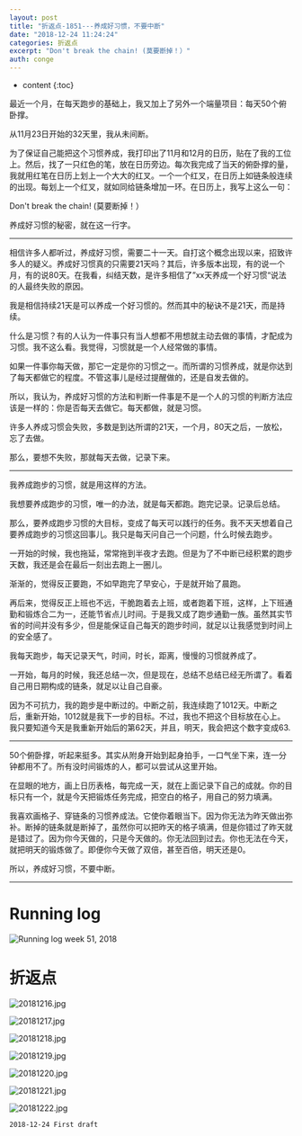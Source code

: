```yaml
---
layout: post
title: "折返点-1851---养成好习惯，不要中断"
date: "2018-12-24 11:24:24"
categories: 折返点
excerpt: "Don't break the chain! (莫要断掉！）"
auth: conge
---
```

* content
{:toc}

最近一个月，在每天跑步的基础上，我又加上了另外一个端量项目：每天50个俯卧撑。

从11月23日开始的32天里，我从未间断。

为了保证自己能把这个习惯养成，我打印出了11月和12月的日历，贴在了我的工位上。然后，找了一只红色的笔，放在日历旁边。每次我完成了当天的俯卧撑的量，我就用红笔在日历上划上一个大大的红叉。一个一个红叉，在日历上如链条般连续的出现。每划上一个红叉，就如同给链条增加一环。在日历上，我写上这么一句：

Don't break the chain! (莫要断掉！）

养成好习惯的秘密，就在这一行字。

-----

相信许多人都听过，养成好习惯，需要二十一天。自打这个概念出现以来，招致许多人的疑义。养成好习惯真的只需要21天吗？其后，许多版本出现，有的说一个月，有的说80天。在我看，纠结天数，是许多相信了”xx天养成一个好习惯“说法的人最终失败的原因。

我是相信持续21天是可以养成一个好习惯的。然而其中的秘诀不是21天，而是持续。

什么是习惯？有的人认为一件事只有当人想都不用想就主动去做的事情，才配成为习惯。我不这么看。我觉得，习惯就是一个人经常做的事情。

如果一件事你每天做，那它一定是你的习惯之一。而所谓的习惯养成，就是你达到了每天都做它的程度。不管这事儿是经过提醒做的，还是自发去做的。

所以，我认为，养成好习惯的方法和判断一件事是不是一个人的习惯的判断方法应该是一样的：你是否每天去做它。每天都做，就是习惯。

许多人养成习惯会失败，多数是到达所谓的21天，一个月，80天之后，一放松，忘了去做。

那么，要想不失败，那就每天去做，记录下来。

----

我养成跑步的习惯，就是用这样的方法。

我想要养成跑步的习惯，唯一的办法，就是每天都跑。跑完记录。记录后总结。

那么，要养成跑步习惯的大目标，变成了每天可以践行的任务。我不天天想着自己要养成跑步的习惯这回事儿。我只是每天问自己一个问题，什么时候去跑步。

一开始的时候，我也拖延，常常拖到半夜才去跑。但是为了不中断已经积累的跑步天数，我还是会在最后一刻出去跑上一圈儿。

渐渐的，觉得反正要跑，不如早跑完了早安心，于是就开始了晨跑。

再后来，觉得反正上班也不远，干脆跑着去上班，或者跑着下班，这样，上下班通勤和锻炼合二为一，还能节省点儿时间。于是我又成了跑步通勤一族。虽然其实节省的时间并没有多少，但是能保证自己每天的跑步时间，就足以让我感觉到时间上的安全感了。

我每天跑步，每天记录天气，时间，时长，距离，慢慢的习惯就养成了。

一开始，每月的时候，我还总结一次，但是现在，总结不总结已经无所谓了。看着自己用日期构成的链条，就足以让自己自豪。

因为不可抗力，我的跑步是中断过的。中断之前，我连续跑了1012天。中断之后，重新开始，1012就是我下一步的目标。不过，我也不把这个目标放在心上。我只要知道今天是我重新开始后的第62天，并且，明天，我会把这个数字变成63.

----

50个俯卧撑，听起来挺多。其实从附身开始到起身拍手，一口气坐下来，连一分钟都用不了。所有没时间锻炼的人，都可以尝试从这里开始。

在显眼的地方，画上日历表格，每完成一天，就在上面记录下自己的成就。你的目标只有一个，就是今天把锻炼任务完成，把空白的格子，用自己的努力填满。

我喜欢画格子、穿链条的习惯养成法。它使你着眼当下。因为你无法为昨天做出弥补。断掉的链条就是断掉了，虽然你可以把昨天的格子填满，但是你错过了昨天就是错过了。因为你今天做的，只是今天做的。你无法回到过去。你也无法在今天，就把明天的锻炼做了。即便你今天做了双倍，甚至百倍，明天还是0。

所以，养成好习惯，不要中断。

----


# Running log
![Running log week 51, 2018](/assets/images/折返点/118382-4139559b560f0d4d.png)

# 折返点

![20181216.jpg](/assets/images/折返点/118382-172ef402a15e769d.jpg)

![20181217.jpg](/assets/images/折返点/118382-51264384e49a24e8.jpg)

![20181218.jpg](/assets/images/折返点/118382-3e8139b58813158e.jpg)

![20181219.jpg](/assets/images/折返点/118382-5474b42fca29907e.jpg)

![20181220.jpg](/assets/images/折返点/118382-c52d902597af6a09.jpg)

![20181221.jpg](/assets/images/折返点/118382-6e5d7e73da4d3e1f.jpg)

![20181222.jpg](/assets/images/折返点/118382-eea1ebf904dbb56e.jpg)


```
2018-12-24 First draft
```
